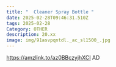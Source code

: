 ```yaml
---
title: "  Cleaner Spray Bottle "
date: 2025-02-28T09:46:31.510Z
tags: 2025-02-28
Category: OTHER
description: 20.xx
image: img/91asvpqntdl._ac_sl1500_.jpg
---
```

https://amzlink.to/az0BBczyjhXCI
AD